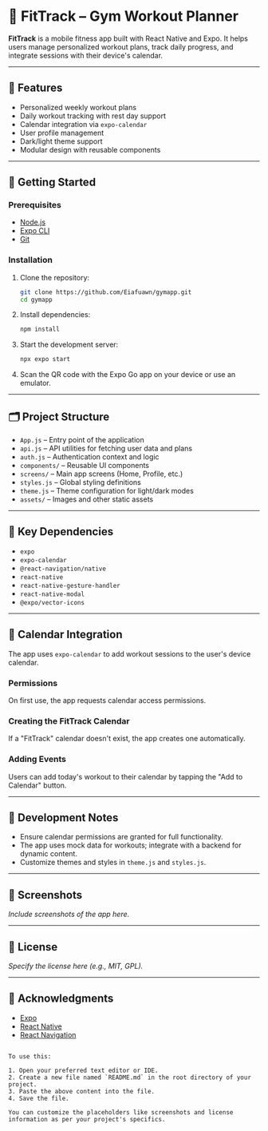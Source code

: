 # 💪 FitTrack – Gym Workout Planner

**FitTrack** is a mobile fitness app built with React Native and Expo. It helps users manage personalized workout plans, track daily progress, and integrate sessions with their device's calendar.

---

## 📱 Features

- Personalized weekly workout plans
- Daily workout tracking with rest day support
- Calendar integration via `expo-calendar`
- User profile management
- Dark/light theme support
- Modular design with reusable components

---

## 🚀 Getting Started

### Prerequisites

- [Node.js](https://nodejs.org/)
- [Expo CLI](https://docs.expo.dev/get-started/installation/)
- [Git](https://git-scm.com/)

### Installation

1. Clone the repository:

   ```bash
   git clone https://github.com/Eiafuawn/gymapp.git
   cd gymapp
   ```

2. Install dependencies:

   ```bash
   npm install
   ```

3. Start the development server:

   ```bash
   npx expo start
   ```

4. Scan the QR code with the Expo Go app on your device or use an emulator.

---

## 🗂️ Project Structure

- `App.js` – Entry point of the application
- `api.js` – API utilities for fetching user data and plans
- `auth.js` – Authentication context and logic
- `components/` – Reusable UI components
- `screens/` – Main app screens (Home, Profile, etc.)
- `styles.js` – Global styling definitions
- `theme.js` – Theme configuration for light/dark modes
- `assets/` – Images and other static assets

---

## 🔧 Key Dependencies

- `expo`
- `expo-calendar`
- `@react-navigation/native`
- `react-native`
- `react-native-gesture-handler`
- `react-native-modal`
- `@expo/vector-icons`

---

## 📅 Calendar Integration

The app uses `expo-calendar` to add workout sessions to the user's device calendar.

### Permissions

On first use, the app requests calendar access permissions.

### Creating the FitTrack Calendar

If a "FitTrack" calendar doesn't exist, the app creates one automatically.

### Adding Events

Users can add today's workout to their calendar by tapping the "Add to Calendar" button.

---

## 🧪 Development Notes

- Ensure calendar permissions are granted for full functionality.
- The app uses mock data for workouts; integrate with a backend for dynamic content.
- Customize themes and styles in `theme.js` and `styles.js`.

---

## 📸 Screenshots

*Include screenshots of the app here.*

---

## 📄 License

*Specify the license here (e.g., MIT, GPL).*

---

## 🙌 Acknowledgments

- [Expo](https://expo.dev/)
- [React Native](https://reactnative.dev/)
- [React Navigation](https://reactnavigation.org/)
```

To use this:

1. Open your preferred text editor or IDE.
2. Create a new file named `README.md` in the root directory of your project.
3. Paste the above content into the file.
4. Save the file.

You can customize the placeholders like screenshots and license information as per your project's specifics. 
